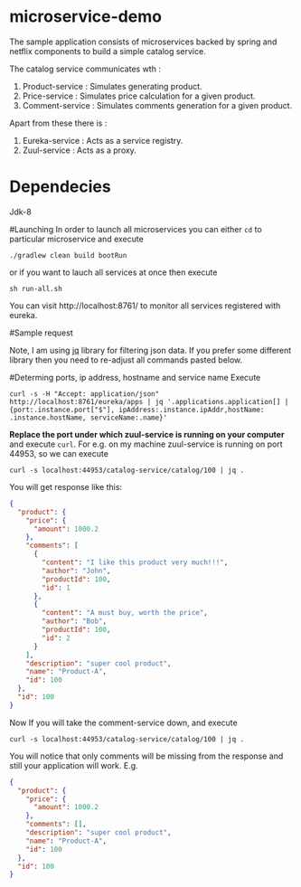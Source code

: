 # microservice-demo
The sample application consists of microservices backed by spring and netflix components to build a simple catalog service. 

The catalog service communicates wth :

1. Product-service : Simulates generating product. 
2. Price-service : Simulates price calculation for a given product.
3. Comment-service : Simulates comments generation for a given product.

Apart from these there is :

1. Eureka-service : Acts as a service registry.
2. Zuul-service : Acts as a proxy.

# Dependecies
Jdk-8

#Launching 
In order to launch all microservices you can either ```cd``` to particular microservice and  execute

```
./gradlew clean build bootRun
``` 
or if you want to lauch all services at once then execute

```sh run-all.sh```

You can visit http://localhost:8761/ to monitor all services registered with eureka.

#Sample request

Note, I am using [jq](http://stedolan.github.io/jq/) library for filtering json data. If you prefer some different library then you need to re-adjust all commands pasted below.

#Determing ports, ip address, hostname and service name
Execute 
```
curl -s -H "Accept: application/json" http://localhost:8761/eureka/apps | jq '.applications.application[] | {port:.instance.port["$"], ipAddress:.instance.ipAddr,hostName: .instance.hostName, serviceName:.name}'
```

**Replace the port under which zuul-service is running on your computer** and  execute ```curl```. For e.g. on my machine zuul-service is running on port 44953, so we can execute

```
curl -s localhost:44953/catalog-service/catalog/100 | jq .
```

You will get response like this: 
```json
{
  "product": {
    "price": {
      "amount": 1000.2
    },
    "comments": [
      {
        "content": "I like this product very much!!!",
        "author": "John",
        "productId": 100,
        "id": 1
      },
      {
        "content": "A must buy, worth the price",
        "author": "Bob",
        "productId": 100,
        "id": 2
      }
    ],
    "description": "super cool product",
    "name": "Product-A",
    "id": 100
  },
  "id": 100
}
```
Now If you will take the comment-service down, and execute 
```
curl -s localhost:44953/catalog-service/catalog/100 | jq .
```
You will notice that only comments will be missing from the response and still your application will work. E.g.

```json
{
  "product": {
    "price": {
      "amount": 1000.2
    },
    "comments": [],
    "description": "super cool product",
    "name": "Product-A",
    "id": 100
  },
  "id": 100
}
```


